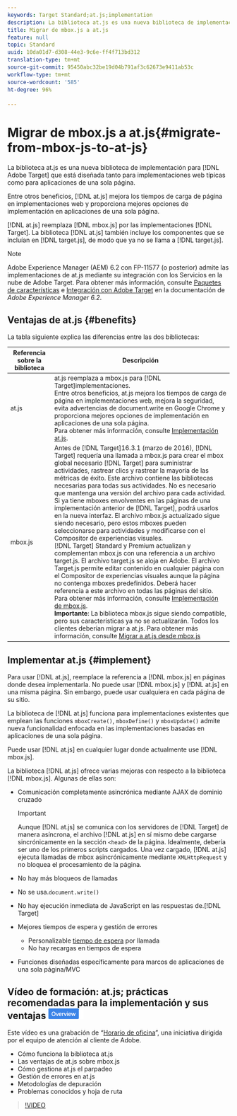 ```yaml
---
keywords: Target Standard;at.js;implementation
description: La biblioteca at.js es una nueva biblioteca de implementación para Adobe Target que está diseñada tanto para implementaciones web típicas como para aplicaciones de una sola página.
title: Migrar de mbox.js a at.js
feature: null
topic: Standard
uuid: 10da01d7-d308-44e3-9c6e-ff4f713bd312
translation-type: tm+mt
source-git-commit: 95450abc32be19d04b791af3c62673e9411ab53c
workflow-type: tm+mt
source-wordcount: '585'
ht-degree: 96%

---
```



# Migrar de mbox.js a at.js{#migrate-from-mbox-js-to-at-js}

La biblioteca at.js es una nueva biblioteca de implementación para [!DNL Adobe Target] que está diseñada tanto para implementaciones web típicas como para aplicaciones de una sola página.

Entre otros beneficios, [!DNL at.js] mejora los tiempos de carga de página en implementaciones web y proporciona mejores opciones de implementación en aplicaciones de una sola página.

[!DNL at.js] reemplaza [!DNL mbox.js] por las implementaciones [!DNL Target]. La biblioteca [!DNL at.js] también incluye los componentes que se incluían en [!DNL target.js], de modo que ya no se llama a [!DNL target.js].

>[!NOTE]
>
>Adobe Experience Manager (AEM) 6.2 con FP-11577 (o posterior) admite las implementaciones de at.js mediante su integración con los Servicios en la nube de Adobe Target. Para obtener más información, consulte [Paquetes de características](https://docs.adobe.com/docs/en/aem/6-2/release-notes/feature-packs.html) e [Integración con Adobe Target](https://docs.adobe.com/docs/en/aem/6-2/administer/integration/marketing-cloud/target.html) en la documentación de *Adobe Experience Manager 6.2*.

## Ventajas de at.js {#benefits}

La tabla siguiente explica las diferencias entre las dos bibliotecas:

| Referencia sobre la biblioteca | Descripción |
|--- |--- |
| at.js | at.js reemplaza a mbox.js para [!DNL Target]implementaciones.<br>Entre otros beneficios, at.js mejora los tiempos de carga de página en implementaciones web, mejora la seguridad, evita advertencias de document.write en Google Chrome y proporciona mejores opciones de implementación en aplicaciones de una sola página.<br>Para obtener más información, consulte [Implementación at.js](#implement). |
| mbox.js | Antes de [!DNL Target]16.3.1 (marzo de 2016), [!DNL Target] requería una llamada a mbox.js para crear el mbox global necesario [!DNL Target] para suministrar actividades, rastrear clics y rastrear la mayoría de las métricas de éxito. Este archivo contiene las bibliotecas necesarias para todas sus actividades. No es necesario que mantenga una versión del archivo para cada actividad.<br>Si ya tiene mboxes envolventes en las páginas de una implementación anterior de [!DNL Target], podrá usarlos en la nueva interfaz. El archivo mbox.js actualizado sigue siendo necesario, pero estos mboxes pueden seleccionarse para actividades y modificarse con el Compositor de experiencias visuales.<br>[!DNL Target] Standard y Premium actualizan y complementan mbox.js con una referencia a un archivo target.js. El archivo target.js se aloja en Adobe. El archivo Target.js permite editar contenido en cualquier página con el Compositor de experiencias visuales aunque la página no contenga mboxes predefinidos. Deberá hacer referencia a este archivo en todas las páginas del sitio.<br>Para obtener más información, consulte [Implementación de mbox.js](/help/c-implementing-target/c-implementing-target-for-client-side-web/t-mbox-download/mbox-download.md).<br>**Importante**: La biblioteca mbox.js sigue siendo compatible, pero sus características ya no se actualizarán. Todos los clientes deberían migrar a at.js. Para obtener más información, consulte [Migrar a at.js desde mbox.js](/help/c-implementing-target/c-implementing-target-for-client-side-web/t-mbox-download/c-target-atjs-implementation/target-migrate-atjs.md) |

## Implementar at.js {#implement}

Para usar [!DNL at.js], reemplace la referencia a [!DNL mbox.js] en páginas donde desea implementarla. No puede usar [!DNL mbox.js] y [!DNL at.js] en una misma página. Sin embargo, puede usar cualquiera en cada página de su sitio.

La biblioteca de [!DNL at.js] funciona para implementaciones existentes que emplean las funciones `mboxCreate()`, `mboxDefine()` y `mboxUpdate()` admite nueva funcionalidad enfocada en las implementaciones basadas en aplicaciones de una sola página.

Puede usar [!DNL at.js] en cualquier lugar donde actualmente use [!DNL mbox.js].

La biblioteca [!DNL at.js] ofrece varias mejoras con respecto a la biblioteca [!DNL mbox.js]. Algunas de ellas son:

* Comunicación completamente asincrónica mediante AJAX de dominio cruzado

   >[!IMPORTANT]
   >
   >Aunque [!DNL at.js] se comunica con los servidores de [!DNL Target] de manera asíncrona, el archivo [!DNL at.js] en sí mismo debe cargarse sincrónicamente en la sección `<head>` de la página. Idealmente, debería ser uno de los primeros scripts cargados. Una vez cargado, [!DNL at.js] ejecuta llamadas de mbox asincrónicamente mediante `XMLHttpRequest` y no bloquea el procesamiento de la página.

* No hay más bloqueos de llamadas
* No se usa.`document.write()`
* No hay ejecución inmediata de JavaScript en las respuestas de.[!DNL Target]
* Mejores tiempos de espera y gestión de errores

   * Personalizable [tiempo de espera](/help/c-implementing-target/c-implementing-target-for-client-side-web/targetgobalsettings.md) por llamada
   * No hay recargas en tiempos de espera

* Funciones diseñadas específicamente para marcos de aplicaciones de una sola página/MVC

## Vídeo de formación: at.js; prácticas recomendadas para la implementación y sus ventajas ![Distintivo de información general](/help/assets/overview.png)

Este vídeo es una grabación de “[Horario de oficina](/help/cmp-resources-and-contact-information.md)”, una iniciativa dirigida por el equipo de atención al cliente de Adobe.

* Cómo funciona la biblioteca at.js
* Las ventajas de at.js sobre mbox.js
* Cómo gestiona at.js el parpadeo
* Gestión de errores en at.js
* Metodologías de depuración
* Problemas conocidos y hoja de ruta

>[!VIDEO](https://video.tv.adobe.com/v/22223/)
